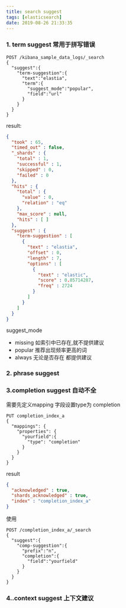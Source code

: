 ```yaml
---
title: search suggest
tags: [elasticsearch]
date: 2019-08-26 21:33:35
---
```



### 1. term suggest 常用于拼写错误
```
POST /kibana_sample_data_logs/_search
{
  "suggest":{
    "term-suggestion":{
      "text":"elastia",
      "term":{
        "suggest_mode":"popular",
        "field":"url"
      }
    }
  }
}
```
result:
```json
{
  "took" : 65,
  "timed_out" : false,
  "_shards" : {
    "total" : 1,
    "successful" : 1,
    "skipped" : 0,
    "failed" : 0
  },
  "hits" : {
    "total" : {
      "value" : 0,
      "relation" : "eq"
    },
    "max_score" : null,
    "hits" : [ ]
  },
  "suggest" : {
    "term-suggestion" : [
      {
        "text" : "elastia",
        "offset" : 0,
        "length" : 7,
        "options" : [
          {
            "text" : "elastic",
            "score" : 0.85714287,
            "freq" : 2724
          }
        ]
      }
    ]
  }
}
```
suggest_mode
- missing 如索引中已存在,就不提供建议
- popular 推荐出现频率更高的词
- always 无论是否存在 都提供建议 

### 2. phrase suggest

### 3.completion suggest 自动不全
需要先定义mapping 字段设置type为 completion

```
PUT completion_index_a
{
  "mappings": {
    "properties": {
      "yourfield":{
        "type": "completion"
      }
    }
  }
}
```
result
```json
{
  "acknowledged" : true,
  "shards_acknowledged" : true,
  "index" : "completion_index_a"
}
```
使用
```
POST /completion_index_a/_search
{
  "suggest":{
    "comp-suggestion":{
      "prefix":"n",
      "completion":{
        "field":"yourfield"
      }
    }
  }
}
```
### 4..context suggest 上下文建议